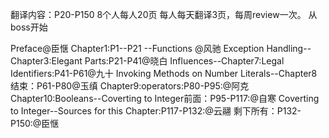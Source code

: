 翻译内容：P20-P150
8个人每人20页
每人每天翻译3页，每周review一次。
从boss开始

Preface@臣惬
Chapter1:P1--P21 --Functions @风驰
Exception Handling--Chapter3:Elegant Parts:P21-P41@晓白
Influences--Chapter7:Legal Identifiers:P41-P61@九十
Invoking Methods on Number Literals--Chapter8结束：P61-P80@玉缜
Chapter9:operators:P80-P95:@阿克
Chapter10:Booleans--Coverting to Integer前面：P95-P117:@自寒
Coverting to Integer--Sources for this Chapter:P117-P132:@云翮
剩下所有：P132-P150:@臣惬
